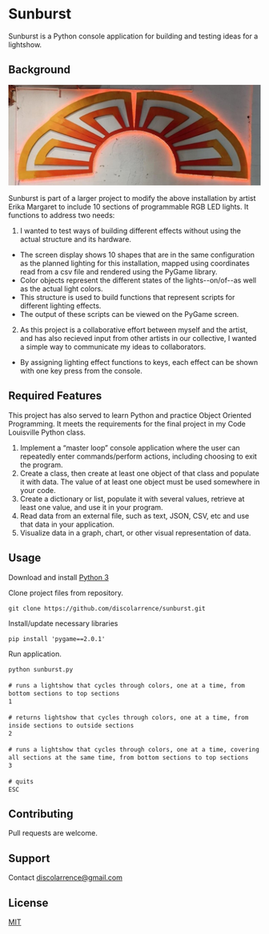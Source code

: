 # Sunburst

Sunburst is a Python console application for building and testing ideas for a lightshow.

## Background
![Studio 54 Sunburst](/sunburst7.jpg "Studio 54 Sunburst by Erika Margaret")

Sunburst is part of a larger project to modify the above installation by artist Erika Margaret to include 10 sections of programmable RGB LED lights. It functions to address two needs:

1. I wanted to test ways of building different effects without using the actual structure and its hardware. 
- The screen display shows 10 shapes that are in the same configuration as the planned lighting for this installation, mapped using coordinates read from a csv file and rendered using the PyGame library.
- Color objects represent the different states of the lights--on/of--as well as the actual light colors.
- This structure is used to build functions that represent scripts for different lighting effects.
- The output of these scripts can be viewed on the PyGame screen.

2. As this project is a collaborative effort between myself and the artist, and has also recieved input from other artists in our collective, I wanted a simple way to communicate my ideas to collaborators. 
- By assigning lighting effect functions to keys, each effect can be shown with one key press from the console.

## Required Features
This project has also served to learn Python and practice Object Oriented Programming. It meets the requirements for the final project in my Code Louisville Python class.
1. Implement a “master loop” console application where the user can repeatedly enter commands/perform actions, including choosing to exit the program.
2. Create a class, then create at least one object of that class and populate it with data. The value of at least one object must be used somewhere in your code.
3. Create a dictionary or list, populate it with several values, retrieve at least one value, and use it in your program.
4. Read data from an external file, such as text, JSON, CSV, etc and use that data in your application.
5. Visualize data in a graph, chart, or other visual representation of data.

## Usage

Download and install [Python 3](https://www.python.org/downloads/)

Clone project files from repository.
```
git clone https://github.com/discolarrence/sunburst.git
```
Install/update necessary libraries
```
pip install 'pygame==2.0.1'
```
Run application.
```
python sunburst.py

# runs a lightshow that cycles through colors, one at a time, from bottom sections to top sections
1

# returns lightshow that cycles through colors, one at a time, from inside sections to outside sections
2

# runs a lightshow that cycles through colors, one at a time, covering all sections at the same time, from bottom sections to top sections
3

# quits
ESC
```
## Contributing
Pull requests are welcome.

## Support
Contact <discolarrence@gmail.com>

## License
[MIT](https://choosealicense.com/licenses/mit/)